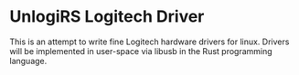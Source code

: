 UnlogiRS Logitech Driver
========================


This is an attempt to write fine Logitech hardware drivers for linux. Drivers will be implemented in user-space via libusb in the Rust programming language.
